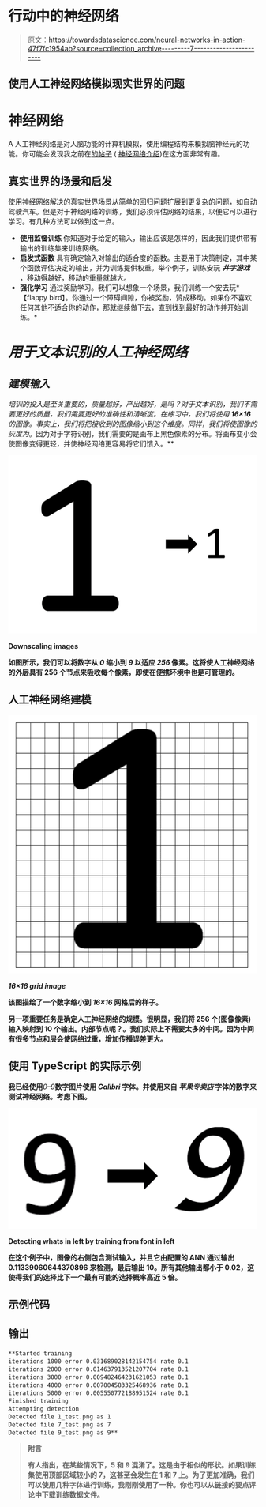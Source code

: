 # 行动中的神经网络

> 原文：<https://towardsdatascience.com/neural-networks-in-action-47f7fc1954ab?source=collection_archive---------7----------------------->

## 使用人工神经网络模拟现实世界的问题

# 神经网络

A 人工神经网络是对人脑功能的计算机模拟，使用编程结构来模拟脑神经元的功能。你可能会发现我之前在[的帖子](https://medium.com/@anuradhawick/introduction-to-neural-networks-ead8ec1dc4dd) ( [神经网络介绍](https://medium.com/@anuradhawick/introduction-to-neural-networks-ead8ec1dc4dd))在这方面非常有趣。

## 真实世界的场景和启发

使用神经网络解决的真实世界场景从简单的回归问题扩展到更复杂的问题，如自动驾驶汽车。但是对于神经网络的训练，我们必须评估网络的结果，以便它可以进行学习。有几种方法可以做到这一点。

*   **使用监督训练**
    你知道对于给定的输入，输出应该是怎样的，因此我们提供带有输出的训练集来训练网络。
*   **启发式函数**
    具有确定输入对输出的适合度的函数。主要用于决策制定，其中某个函数评估决定的输出，并为训练提供权重。举个例子，训练安玩 ***井字游戏*** ，移动得越好，移动的重量就越大。
*   **强化学习**
    通过奖励学习。我们可以想象一个场景，我们训练一个安去玩*【flappy bird】。你通过一个障碍间隙，你被奖励，赞成移动。如果你不喜欢任何其他不适合你的动作，那就继续做下去，直到找到最好的动作并开始训练。*

# ***用于文本识别的人工神经网络***

## *建模输入*

*培训的投入是至关重要的，质量越好，产出越好，是吗？对于文本识别，我们不需要更好的质量，我们需要更好的准确性和清晰度。在练习中，我们将使用 ***16×16*** 的图像。事实上，我们将把接收到的图像缩小到这个维度。同样，我们将使图像的灰度为*。因为对于字符识别，我们需要的是画布上黑色像素的分布。将画布变小会使图像变得更轻，并使神经网络更容易将它们馈入。**

**![](img/2f03e086053020c0e2c647bd2dfc39cc.png)**

**Downscaling images**

**如图所示，我们可以将数字从 ***0*** 缩小到 ***9*** 以适应 ***256*** 像素。这将使人工神经网络的外层具有 256 个节点来吸收每个像素，即使在便携环境中也是可管理的。**

## **人工神经网络建模**

**![](img/2f8175f48267576c27b93a375a0063a1.png)**

***16×16 grid image***

**该图描绘了一个数字缩小到 ***16×16*** 网格后的样子。**

**另一项重要任务是确定人工神经网络的规模。很明显，我们将 256 个(图像像素)输入映射到 10 个输出。内部节点呢？。我们实际上不需要太多的中间。因为中间有很多节点和层会使网络过重，增加传播误差更大。**

## **使用 TypeScript 的实际示例**

**我已经使用***0–9***数字图片使用 ***Calibri*** 字体。并使用来自 ***苹果专卖店*** 字体的数字来测试神经网络。考虑下图。**

**![](img/fd7d3117b32cd98f3316eb3f74be9721.png)**

**Detecting whats in left by training from font in left**

**在这个例子中，图像的右侧包含测试输入，并且它由配置的 ANN 通过输出 0.11339060644370896 来检测，最后输出 10。所有其他输出都小于 0.02，这使得我们的选择比下一个最有可能的选择概率高近 5 倍。**

## **示例代码**

## **输出**

```
**Started training
iterations 1000 error 0.031689028142154754 rate 0.1
iterations 2000 error 0.014637913521207704 rate 0.1
iterations 3000 error 0.009482464231621053 rate 0.1
iterations 4000 error 0.007004583325468936 rate 0.1
iterations 5000 error 0.005550772188951524 rate 0.1
Finished training
Attempting detection
Detected file 1_test.png as 1
Detected file 7_test.png as 7
Detected file 9_test.png as 9**
```

> ****附言****
> 
> **有人指出，在某些情况下，5 和 9 混淆了。这是由于相似的形状。如果训练集使用顶部区域较小的 7，这甚至会发生在 1 和 7 上。为了更加准确，我们可以使用几种字体进行训练，我刚刚使用了一种。你也可以从链接的要点评论中下载训练数据文件。**